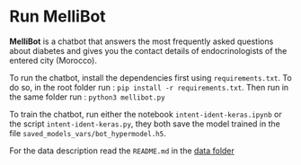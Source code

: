 # Run MelliBot
**MelliBot** is a chatbot that answers the most frequently asked questions about diabetes and gives you the contact details of endocrinologists of the entered city (Morocco).
 
 To run the chatbot, install the dependencies first using `requirements.txt`. To do so, in the root folder run : `pip install -r requirements.txt`. Then run in the same folder run : `python3 mellibot.py`
 
 To train the chatbot, run either the notebook `intent-ident-keras.ipynb` or the script `intent-ident-keras.py`, they both save the model trained in the file `saved_models_vars/bot_hypermodel.h5`.
 
 For the data description read the `README.md` in the [data folder](https://github.com/rahi20/chatbot-project-pfa/tree/main/data)
 
